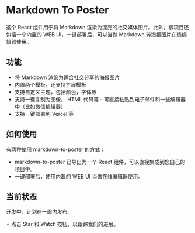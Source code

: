 # Markdown To Poster

这个 React 组件用于将 Markdown 渲染为漂亮的社交媒体图片。此外，该项目还包括一个内置的 WEB UI，一键部署后，可以当做 Markdown 转海报图片在线编辑器使用。

## 功能

- 将 Markdown 渲染为适合社交分享的海报图片
- 内置两个模板，还支持扩展模板
- 支持自定义主题，包括颜色，字体等
- 支持一键复制为图像， HTML 代码等 - 可直接粘贴到电子邮件和一些编辑器中（比如微信编辑器）
- 支持一键部署到 Vercel 等

## 如何使用

有两种使用 markdown-to-poster 的方式：

- markdown-to-poster 已导出为一个 React 组件，可以直接集成到您自己的项目中。
- 一键部署后，使用内置的 WEB UI 当做在线编辑器使用。

## 当前状态

开发中，计划在一周内发布。

⭐ 点击 Star 和 Watch 按钮，以跟踪我们的进展。
